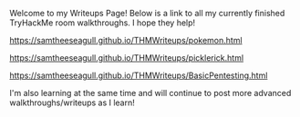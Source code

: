 Welcome to my Writeups Page! Below is a link to all my currently finished TryHackMe room walkthroughs. I hope they help!

https://samtheeseagull.github.io/THMWriteups/pokemon.html

https://samtheeseagull.github.io/THMWriteups/picklerick.html

https://samtheeseagull.github.io/THMWriteups/BasicPentesting.html

I'm also learning at the same time and will continue to post more advanced walkthroughs/writeups as I learn!
